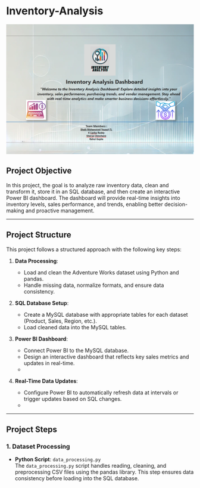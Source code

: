 # Inventory-Analysis

![home.png](https://github.com/Shaik7981/Inventory-Analysis/blob/main/home.png)

## **Project Objective**

 In this project, the goal is to analyze raw inventory data, clean and transform it, store it in an SQL database, and then create an interactive Power BI dashboard. The dashboard will provide real-time insights into inventory levels, sales performance, and trends, enabling better decision-making and proactive management.

 ---

 ## **Project Structure**

 This project follows a structured approach with the following key steps:

1. **Data Processing**:  
   - Load and clean the Adventure Works dataset using Python and pandas.
   - Handle missing data, normalize formats, and ensure data consistency.

2. **SQL Database Setup**:  
   - Create a MySQL database with appropriate tables for each dataset (Product, Sales, Region, etc.).
   - Load cleaned data into the MySQL tables.
   
3. **Power BI Dashboard**:  
   - Connect Power BI to the MySQL database.
   - Design an interactive dashboard that reflects key sales metrics and updates in real-time.
   - 
4. **Real-Time Data Updates**:  
   - Configure Power BI to automatically refresh data at intervals or trigger updates based on SQL changes.
   - 
---

## **Project Steps**

### 1. Dataset Processing

- **Python Script**: `data_processing.py`  
  The `data_processing.py` script handles reading, cleaning, and preprocessing CSV files using the pandas library. This step ensures data consistency before loading into the SQL database.
